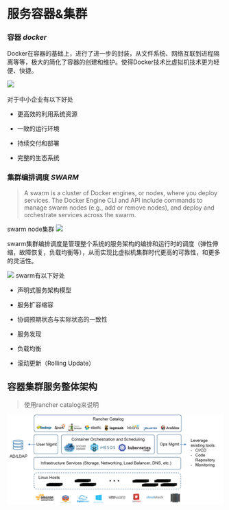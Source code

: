 # 服务容器&集群

### 容器 *docker*
Docker在容器的基础上，进行了进一步的封装，从文件系统、网络互联到进程隔离等等，极大的简化了容器的创建和维护。使得Docker技术比虚拟机技术更为轻便、快捷。

![](https://yeasy.gitbooks.io/docker_practice/content/introduction/_images/docker.png)

对于中小企业有以下好处

- 更高效的利用系统资源

- 一致的运行环境

- 持续交付和部署

- 完整的生态系统


### 集群编排调度 *SWARM*

> A swarm is a cluster of Docker engines, or nodes, where you deploy services. The Docker Engine CLI and API include commands to manage swarm nodes (e.g., add or remove nodes), and deploy and orchestrate services across the swarm.

swarm node集群
![](https://docs.docker.com/engine/swarm/images/swarm-diagram.png)

swarm集群编排调度是管理整个系统的服务架构的编排和运行时的调度（弹性伸缩，故障恢复，负载均衡等），从而实现比虚拟机集群时代更高的可靠性，和更多的灵活性。

![](https://docs.docker.com/engine/swarm/images/service-lifecycle.png)
swarm有以下好处

- 声明式服务架构模型

- 服务扩容缩容

- 协调预期状态与实际状态的一致性

- 服务发现

- 负载均衡

- 滚动更新（Rolling Update）

## 容器集群服务整体架构
> 使用rancher catalog来说明

![](/images/rancher.jpeg)










  
  



